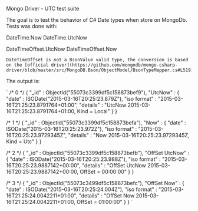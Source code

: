 Mongo Driver - UTC test suite

The goal is to test the behavior of C# Date types when store on MongoDb.
Tests was done with:

DateTime.Now
DateTime.UtcNow

DateTimeOffset.UtcNow
DateTimeOffset.Now

	DateTimeOffset is not a BsonValue valid type, the conversion is based on the [official driver](https://github.com/mongodb/mongo-csharp-driver/blob/master/src/MongoDB.Bson/ObjectModel/BsonTypeMapper.cs#L519).

The output is:

`
/* 0 */
{
    "_id" : ObjectId("55073c3399df5c158873bef9"),
    "UtcNow" : {
        "date" : ISODate("2015-03-16T20:25:23.879Z"),
        "iso format" : "2015-03-16T21:25:23.8791764+01:00",
        "details" : "UtcNow 2015-03-16T21:25:23.8791764+01:00, Kind = Local"
    }
}

/* 1 */
{
    "_id" : ObjectId("55073c3399df5c158873befa"),
    "Now" : {
        "date" : ISODate("2015-03-16T20:25:23.972Z"),
        "iso format" : "2015-03-16T20:25:23.9729345Z",
        "details" : "Now 2015-03-16T20:25:23.9729345Z, Kind = Utc"
    }
}

/* 2 */
{
    "_id" : ObjectId("55073c3399df5c158873befb"),
    "OffSet UtcNow" : {
        "date" : ISODate("2015-03-16T20:25:23.988Z"),
        "iso format" : "2015-03-16T20:25:23.9887142+00:00",
        "details" : "OffSet UtcNow 2015-03-16T20:25:23.9887142+00:00, OffSet = 00:00:00"
    }
}

/* 3 */
{
    "_id" : ObjectId("55073c3499df5c158873befc"),
    "OffSet Now" : {
        "date" : ISODate("2015-03-16T20:25:24.004Z"),
        "iso format" : "2015-03-16T21:25:24.0042211+01:00",
        "details" : "OffSet Now 2015-03-16T21:25:24.0042211+01:00, OffSet = 01:00:00"
    }
}
`